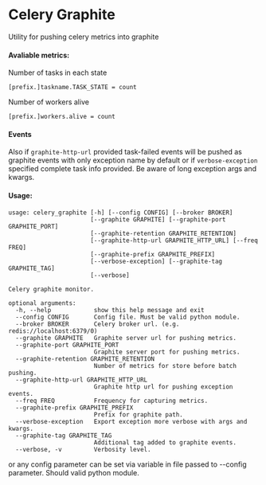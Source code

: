 # Celery Graphite

Utility for pushing celery metrics into graphite

#### Avaliable metrics:

Number of tasks in each state
```
[prefix.]taskname.TASK_STATE = count
```

Number of workers alive
```
[prefix.]workers.alive = count
```

#### Events

Also if ```graphite-http-url``` provided task-failed events
will be pushed as graphite events with only exception name by default
or if ```verbose-exception``` specified complete task info provided.
Be aware of long exception args and kwargs.

#### Usage:

```
usage: celery_graphite [-h] [--config CONFIG] [--broker BROKER]
                       [--graphite GRAPHITE] [--graphite-port GRAPHITE_PORT]
                       [--graphite-retention GRAPHITE_RETENTION]
                       [--graphite-http-url GRAPHITE_HTTP_URL] [--freq FREQ]
                       [--graphite-prefix GRAPHITE_PREFIX]
                       [--verbose-exception] [--graphite-tag GRAPHITE_TAG]
                       [--verbose]

Celery graphite monitor.

optional arguments:
  -h, --help            show this help message and exit
  --config CONFIG       Config file. Must be valid python module.
  --broker BROKER       Celery broker url. (e.g. redis://localhost:6379/0)
  --graphite GRAPHITE   Graphite server url for pushing metrics.
  --graphite-port GRAPHITE_PORT
                        Graphite server port for pushing metrics.
  --graphite-retention GRAPHITE_RETENTION
                        Number of metrics for store before batch pushing.
  --graphite-http-url GRAPHITE_HTTP_URL
                        Graphite http url for pushing exception events.
  --freq FREQ           Frequency for capturing metrics.
  --graphite-prefix GRAPHITE_PREFIX
                        Prefix for graphite path.
  --verbose-exception   Export exception more verbose with args and kwargs.
  --graphite-tag GRAPHITE_TAG
                        Additional tag added to graphite events.
  --verbose, -v         Verbosity level.
```

or any config parameter can be set via variable in file passed to --config parameter.
Should valid python module. 
